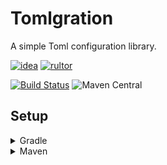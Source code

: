 # Tomlgration
A simple Toml configuration library.

[![idea](https://www.elegantobjects.org/intellij-idea.svg)](https://www.jetbrains.com/idea/)
[![rultor](https://www.rultor.com/b/yegor256/rultor)](https://www.rultor.com/p/portlek/tomlgration)

[![Build Status](https://travis-ci.com/portlek/tomlgration.svg?branch=master)](https://travis-ci.com/portlek/tomlgration)
![Maven Central](https://img.shields.io/maven-central/v/io.github.portlek/tomlgration?label=version)

## Setup

<details>
<summary>Gradle</summary>

```gradle
repositories {
    mavenCentral()
}

dependencies {
    implementation("io.github.portlek:tomlgration:${version}")
}
```
</details>

<details>
<summary>Maven</summary>

```xml
<dependencies>
    <dependency>
      <groupId>io.github.portlek</groupId>
      <artifactId>tomlgration</artifactId>
      <version>${version}</version>
    </dependency>
</dependencies>
```
</details>
